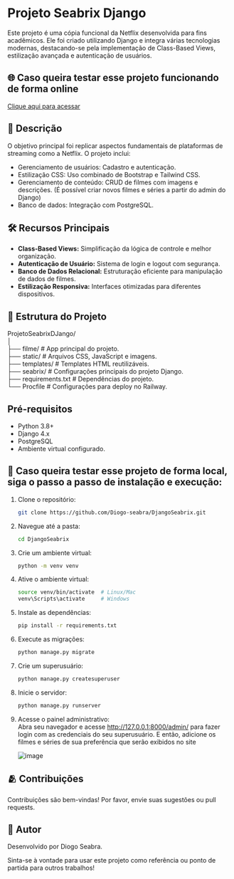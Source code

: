 # Projeto Seabrix Django

Este projeto é uma cópia funcional da Netflix desenvolvida para fins acadêmicos. Ele foi criado utilizando Django e integra várias tecnologias modernas, destacando-se pela implementação de Class-Based Views, estilização avançada e autenticação de usuários.

## 🌐 Caso queira testar esse projeto funcionando de forma online

[Clique aqui para acessar](https://djangoseabrix-production.up.railway.app/ "target=_blank")

## 📝 Descrição

O objetivo principal foi replicar aspectos fundamentais de plataformas de streaming como a Netflix. O projeto inclui:

* Gerenciamento de usuários: Cadastro e autenticação.
* Estilização CSS: Uso combinado de Bootstrap e Tailwind CSS.
* Gerenciamento de conteúdo: CRUD de filmes com imagens e descrições. (É possível criar novos filmes e séries a partir do admin do Django)
* Banco de dados: Integração com PostgreSQL.

## 🛠️ Recursos Principais

* **Class-Based Views:** Simplificação da lógica de controle e melhor organização.
* **Autenticação de Usuário:** Sistema de login e logout com segurança.
* **Banco de Dados Relacional:** Estruturação eficiente para manipulação de dados de filmes.
* **Estilização Responsiva:** Interfaces otimizadas para diferentes dispositivos.

## 📂 Estrutura do Projeto

ProjetoSeabrixDJango/ <br>
│ <br>
├── filme/               # App principal do projeto.  <br>
├── static/              # Arquivos CSS, JavaScript e imagens. <br>
├── templates/           # Templates HTML reutilizáveis. <br>
├── seabrix/             # Configurações principais do projeto Django. <br>
├── requirements.txt     # Dependências do projeto. <br>
└── Procfile             # Configurações para deploy no Railway. <br>

## Pré-requisitos

* Python 3.8+
* Django 4.x
* PostgreSQL
* Ambiente virtual configurado.


## 🚀 Caso queira testar esse projeto de forma local, siga o passo a passo de instalação e execução:

1. Clone o repositório:
   ```bash
   git clone https://github.com/Diogo-seabra/DjangoSeabrix.git

2. Navegue até a pasta:
   ```bash
   cd DjangoSeabrix
   
3. Crie um ambiente virtual:
   ````bash
   python -m venv venv
   
4. Ative o ambiente virtual:
   ````bash
   source venv/bin/activate  # Linux/Mac
   venv\Scripts\activate     # Windows
   
4. Instale as dependências:
   ````bash
   pip install -r requirements.txt

5. Execute as migrações:
   ````bash
   python manage.py migrate

6. Crie um superusuário:
   ````bash
   python manage.py createsuperuser

7. Inicie o servidor:
   ````bash
   python manage.py runserver
   
8. Acesse o painel administrativo: <br>
   Abra seu navegador e acesse http://127.0.0.1:8000/admin/ para fazer login com as credenciais do seu superusuário. E então, adicione os filmes e séries de sua preferência que serão exibidos no site
   
   ![image](https://github.com/user-attachments/assets/c5f55573-564c-4b41-b2aa-5374483aa826)


## 🫂 Contribuições

Contribuições são bem-vindas! Por favor, envie suas sugestões ou pull requests.

## 👤 Autor

Desenvolvido por Diogo Seabra.

Sinta-se à vontade para usar este projeto como referência ou ponto de partida para outros trabalhos!



   
